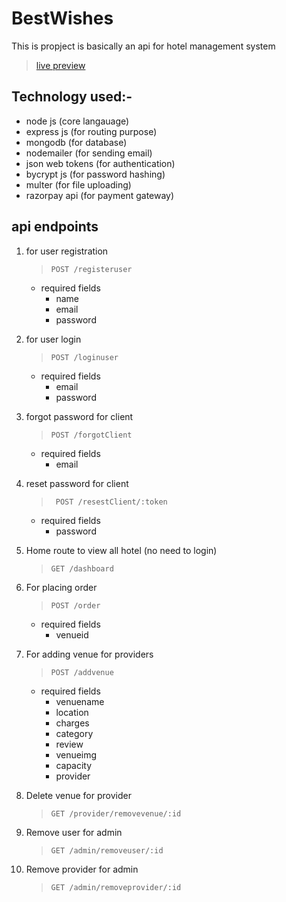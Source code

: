 # BestWishes
This is propject is basically an api for hotel management system

>[live preview](https://bestwishes-hotels.herokuapp.com/dashboard)

## Technology used:-
- node js (core langauage)
- express js (for routing purpose)
- mongodb (for database)
- nodemailer (for sending email)
- json web tokens (for authentication)
- bycrypt js (for password hashing)
- multer (for file uploading)
- razorpay api (for payment gateway)


## api endpoints

1. for user registration 
     >```POST /registeruser ```
     - required fields
        - name
        - email
        - password


2. for user login
    >```POST /loginuser```

    - required fields
        - email
        - password

3. forgot password for client
    >```POST /forgotClient```

    - required fields
        - email
4. reset password for client
    >``` POST /resestClient/:token```

    - required fields
        - password
5. Home route to view all hotel (no need to login)
    >```GET /dashboard```

6. For placing order
    >```POST /order```
    - required fields
        - venueid

7. For adding venue for providers
    >```POST /addvenue```
    - required fields
        - venuename
        - location
        - charges
        - category
        - review
        - venueimg
        - capacity
        - provider

8. Delete venue for provider
    >```GET /provider/removevenue/:id```
9. Remove user for admin
    >```GET /admin/removeuser/:id```
10. Remove provider for admin
    >```GET /admin/removeprovider/:id```
